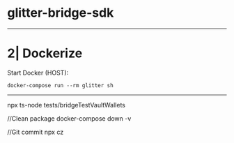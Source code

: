 # glitter-bridge-sdk


-----------------------------------------------------------------------------
# 2| Dockerize

Start Docker (HOST):
```
docker-compose run --rm glitter sh
```

-----------------------------------------------------------------------------

npx ts-node tests/bridgeTestVaultWallets

//Clean package
docker-compose down -v

//Git commit
npx cz
